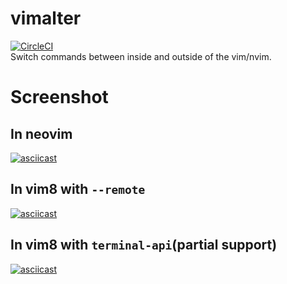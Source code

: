 # vimalter
[![CircleCI](https://circleci.com/gh/tennashi/vimalter/tree/master.svg?style=shield)](https://circleci.com/gh/tennashi/vimalter/tree/master)  
Switch commands between inside and outside of the vim/nvim.

# Screenshot
## In neovim
[![asciicast](https://asciinema.org/a/qmUVLV7e93kLWgBcI3ARt64vt.svg)](https://asciinema.org/a/qmUVLV7e93kLWgBcI3ARt64vt)

## In vim8 with `--remote`
[![asciicast](https://asciinema.org/a/045L59uL9XthDB6UBStzP1ojC.svg)](https://asciinema.org/a/045L59uL9XthDB6UBStzP1ojC)

## In vim8 with `terminal-api`(partial support)
[![asciicast](https://asciinema.org/a/4UM372nJ5LY65SKWNLhVqvcls.svg)](https://asciinema.org/a/4UM372nJ5LY65SKWNLhVqvcls)
